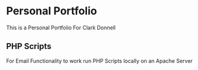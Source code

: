 # Personal Portfolio

This is a Personal Portfolio For Clark Donnell

## PHP Scripts

For Email Functionality to work run PHP Scripts locally on an Apache Server
